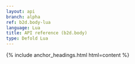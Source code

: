 ```yaml
---
layout: api
branch: alpha
ref: b2d.body-lua
language: Lua
title: API reference (b2d.body)
type: Defold Lua
---
```

{% include anchor_headings.html html=content %}